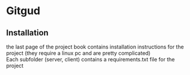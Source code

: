 # Gitgud

## Installation
the last page of the project book contains installation instructions for the project (they require a linux pc and are pretty complicated)<br>
Each subfolder (server, client) contains a requirements.txt file for the project

